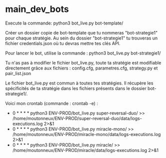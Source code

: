 # main_dev_bots

Execute la commande:  python3 bot_live.py bot-template/

Créer un dossier copie de bot-template que tu nommeras "bot-strategie1" pour chaque stratégie.
Au sein du dossier "bot-strategie1" tu trouveras un fichier credentials.json où tu devras mettre tes clés API.

Pour lancer le bot, utilise la commande : python3 bot_live.py bot-strategie1/

Tu n'as pas à modifier le fichier bot_live.py, toute ta stratégie est modifiable directement grâce aux fichiers : config.cfg, parametres.cfg, strategy.py et pair_list.json

Le fichier bot_live.py est commun à toutes tes stratégies. Il récupère les spécificités de ta stratégie dans les fichiers présents dans le dossier bot-strategie1/.

Voici mon crontab (commande : crontab -e) :

- 0 * * * * python3 ENV-PROD/bot_live.py super-reversal-duo/ >> /home/moutonneux/ENV-PROD/super-reversal-duo/data/logs-executions.log 2>&1
- 0 * * * * python3 ENV-PROD/bot_live.py miracle-mono/ >> /home/moutonneux/ENV-PROD/miracle-mono/data/logs-executions.log 2>&1
- 0 * * * * python3 ENV-PROD/bot_live.py miracle/ >> /home/moutonneux/ENV-PROD/miracle/data/logs-executions.log 2>&1

